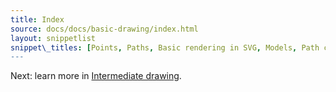```yaml
---
title: Index
source: docs/docs/basic-drawing/index.html
layout: snippetlist
snippet\_titles: [Points, Paths, Basic rendering in SVG, Models, Path constructors, Path independence and Chains, Built-in models, Moving, Basic modeling, It's Just JSON, Units, Measuring, Frequently used functions ]
---
```


Next: learn more in [Intermediate drawing](../intermediate-drawing/index.md#content).
